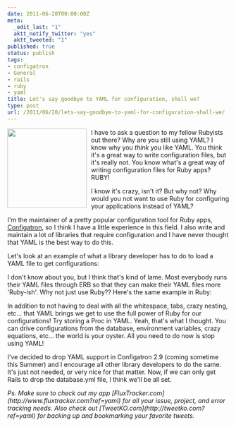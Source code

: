 ```yaml
---
date: 2011-06-28T00:00:00Z
meta:
  _edit_last: "1"
  aktt_notify_twitter: "yes"
  aktt_tweeted: "1"
published: true
status: publish
tags:
- configatron
- General
- rails
- ruby
- yaml
title: Let's say goodbye to YAML for configuration, shall we?
type: post
url: /2011/06/28/lets-say-goodbye-to-yaml-for-configuration-shall-we/
---
```


<img style="float: left; padding-right: 10px" class="size-medium wp-image-489" title="yml" src="/assets/images/2011/06/yml-300x300.png" alt="" width="180" height="180" />

I have to ask a question to my fellow Rubyists out there? Why are you still using YAML? I know why you _think_ you like YAML. You think it's a great way to write configuration files, but it's really not. You know what's a great way of writing configuration files for Ruby apps? RUBY!

I know it's crazy, isn't it? But why not? Why would you not want to use Ruby for configuring your applications instead of YAML?

I'm the maintainer of a pretty popular configuration tool for Ruby apps, [Configatron](http://github.com/markbates/configatron), so I think I have a little experience in this field. I also write and maintain a lot of libraries that require configuration and I have never thought that YAML is the best way to do this.

Let's look at an example of what a library developer has to do to load a YAML file to get configurations:

<script src="https://gist.github.com/1051635.js"> </script>

I don't know about you, but I think that's kind of lame. Most everybody runs their YAML files through ERB so that they can make their YAML files more 'Ruby-ish'. Why not just use Ruby?? Here's the same example in Ruby:

<script src="https://gist.github.com/1051638.js"> </script>

In addition to not having to deal with all the whitespace, tabs, crazy nesting, etc... that YAML brings we get to use the full power of Ruby for our configurations! Try storing a Proc in YAML. Yeah, that's what I thought. You can drive configurations from the database, environment variables, crazy equations, etc... the world is your oyster. All you need to do now is stop using YAML!

I've decided to drop YAML support in Configatron 2.9 (coming sometime this Summer) and I encourage all other library developers to do the same. It's just not needed, or very nice for that matter. Now, if we can only get Rails to drop the database.yml file, I think we'll be all set.

<address>Ps. Make sure to check out my app [FluxTracker.com](http://www.fluxtracker.com?ref=yaml) for all your issue, project, and error tracking needs. Also check out [TweetKO.com](http://tweetko.com?ref=yaml) for backing up and bookmarking your favorite tweets.</address>
